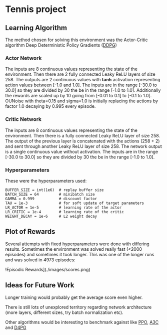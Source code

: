 # Tennis project

## Learning Algorithm

The method chosen for solving this environment was the Actor-Critic algorithm Deep Deterministic Policy Gradients ([DDPG](https://arxiv.org/abs/1509.02971))

### Actor Network

The inputs are 8 continuous values representing the state of the environment.
Then there are 2 fully connected Leaky ReLU layers of size 258.
The outputs are 2 continuous values with **tanh** activation representing action values between [-1.0 and 1.0].
The inputs are in the range [-30.0 to 30.0] so they are divided by 30 the be in the range [-1.0 to 1.0].
Additionally the rewards are scaled up by 10 going from [-0.01 to 0.1] to [-0.1 to 1.0].
OUNoise with theta=0.15 and sigma=1.0 is initially replacing the actions by factor 1.0 decaying by 0.995 every episode.

### Critic Network

The inputs are 8 continuous values representing the state of the environment.
Then there is a fully connected Leaky ReLU layer of size 258.
The output of the previous layer is concatenated with the actions (258 + 2) and sent through another Leaky ReLU layer of size 258.
The network output is a single continuous value without activation.
The inputs are in the range [-30.0 to 30.0] so they are divided by 30 the be in the range [-1.0 to 1.0].

### Hyperparameters

These were the hyperparameters used:

    BUFFER_SIZE = int(1e6)  # replay buffer size
    BATCH_SIZE = 64         # minibatch size
    GAMMA = 0.999           # discount factor
    TAU = 1e-3              # for soft update of target parameters
    LR_ACTOR = 1e-5         # learning rate of the actor 
    LR_CRITIC = 1e-4        # learning rate of the critic
    WEIGHT_DECAY = 1e-6     # L2 weight decay

## Plot of Rewards

Several attempts with fixed hyperparameters were done with differing results. Sometimes the environment was solved really fast (<2000 episodes) and sometimes it took longer. This was one of the longer runs and was solved in 4973 episodes:

!Episodic Rewards](./images/scores.png)

## Ideas for Future Work

Longer training would probably get the average score even higher.

There is still lots of unexplored territory regarding network architecture (more layers, different sizes, try batch normalization etc).

Other algorithms would be interesting to benchmark against like [PPO](https://arxiv.org/pdf/1707.06347.pdf), [A3C](https://arxiv.org/pdf/1602.01783.pdf) and [D4PG](https://openreview.net/pdf?id=SyZipzbCb)